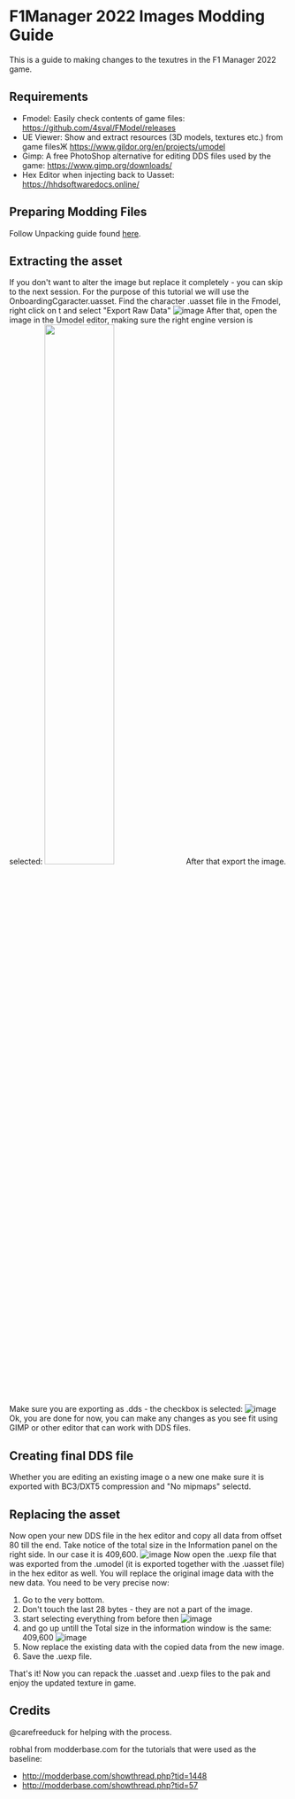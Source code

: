 # F1Manager 2022 Images Modding Guide
This is a guide to making changes to the texutres in the F1 Manager 2022 game.

## Requirements
- Fmodel: Easily check contents of game files: https://github.com/4sval/FModel/releases
- UE Viewer: Show and extract resources (3D models, textures etc.) from game filesЖ https://www.gildor.org/en/projects/umodel
- Gimp: A free PhotoShop alternative for editing DDS files used by the game: https://www.gimp.org/downloads/
- Hex Editor when injecting back to Uasset: https://hhdsoftwaredocs.online/

## Preparing Modding Files
Follow Unpacking guide found [here](https://github.com/carefreeduck/F1ManagerModding/blob/main/Packing.md).

## Extracting the asset
If you don't want to alter the image but replace it completely - you can skip to the next session.
For the purpose of this tutorial we will use the OnboardingCgaracter.uasset.
Find the character .uasset file in the Fmodel, right click on t and select "Export Raw Data"
![image](https://user-images.githubusercontent.com/6393266/189229856-ce6cba60-7035-472c-a155-69326ec56e58.png)
After that, open the image in the Umodel editor, making sure the right engine version is selected:
<img src="https://user-images.githubusercontent.com/6393266/189230187-6f0ab11c-f653-4efc-91d9-56ffe3aad157.png" width="50%" height="50%">
After that export the image. Make sure you are exporting as .dds - the checkbox is selected:
![image](https://user-images.githubusercontent.com/6393266/189230523-22fa18cb-9a28-4094-a47c-9e37fb0df2fd.png)
Ok, you are done for now, you can make any changes as you see fit using GIMP or other editor that can work with DDS files.

## Creating final DDS file
Whether you are editing an existing image o a new one make sure it is exported with BC3/DXT5 compression and "No mipmaps" selectd.

## Replacing the asset
Now open your new DDS file in the hex editor and copy all data from offset 80 till the end. Take notice of the total size in the Information panel on the right side. In our case it is 409,600.
![image](https://user-images.githubusercontent.com/6393266/189231320-603986e7-5987-455b-8b27-381bcf783b37.png)
Now open the .uexp file that was exported from the .umodel (it is exported together with the .uasset file) in the hex editor as well. You will replace the original image data with the new data.
You need to be very precise now:
1) Go to the very bottom.
2) Don't touch the last 28 bytes - they are not a part of the image.
3) start selecting everything from before then
 ![image](https://user-images.githubusercontent.com/6393266/189232063-57b727e9-0d57-4124-9cf9-f5a07fcb0b87.png)
4) and go up untill the Total size in the information window is the same: 409,600
![image](https://user-images.githubusercontent.com/6393266/189232255-ff76d287-d5aa-40ca-8106-74f7fffde289.png)
5) Now replace the existing data with the copied data from the new image.
6) Save the .uexp file.

That's it! Now you can repack the .uasset and .uexp files to the pak and enjoy the updated texture in game.

## Credits
@carefreeduck for helping with the process.

robhal from modderbase.com for the tutorials that were used as the baseline:
- http://modderbase.com/showthread.php?tid=1448
- http://modderbase.com/showthread.php?tid=57
